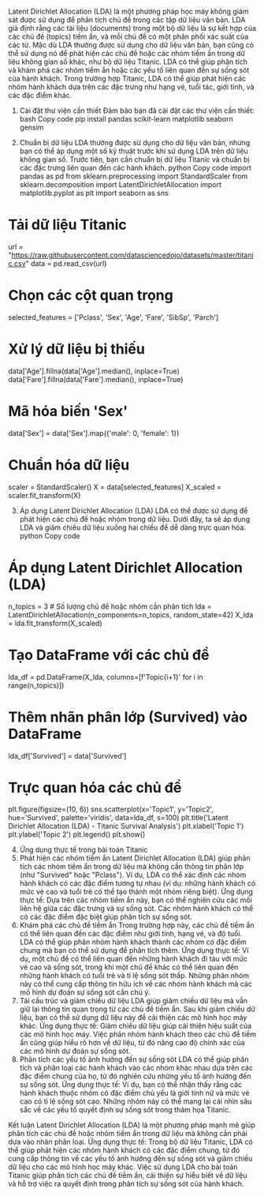 Latent Dirichlet Allocation (LDA) là một phương pháp học máy không giám sát được sử dụng để phân tích chủ đề trong các tập dữ liệu văn bản. LDA giả định rằng các tài liệu (documents) trong một bộ dữ liệu là sự kết hợp của các chủ đề (topics) tiềm ẩn, và mỗi chủ đề có một phân phối xác suất của các từ. Mặc dù LDA thường được sử dụng cho dữ liệu văn bản, bạn cũng có thể sử dụng nó để phát hiện các chủ đề hoặc các nhóm tiềm ẩn trong dữ liệu không gian số khác, như bộ dữ liệu Titanic.
LDA có thể giúp phân tích và khám phá các nhóm tiềm ẩn hoặc các yếu tố liên quan đến sự sống sót của hành khách. Trong trường hợp Titanic, LDA có thể giúp phát hiện các nhóm hành khách dựa trên các đặc trưng như hạng vé, tuổi tác, giới tính, và các đặc điểm khác.
1. Cài đặt thư viện cần thiết
Đảm bảo bạn đã cài đặt các thư viện cần thiết:
bash
Copy code
pip install pandas scikit-learn matplotlib seaborn gensim

2. Chuẩn bị dữ liệu
LDA thường được sử dụng cho dữ liệu văn bản, nhưng bạn có thể áp dụng một số kỹ thuật trước khi sử dụng LDA trên dữ liệu không gian số. Trước tiên, bạn cần chuẩn bị dữ liệu Titanic và chuẩn bị các đặc trưng liên quan đến các hành khách.
python
Copy code
import pandas as pd
from sklearn.preprocessing import StandardScaler
from sklearn.decomposition import LatentDirichletAllocation
import matplotlib.pyplot as plt
import seaborn as sns


# Tải dữ liệu Titanic
url = "https://raw.githubusercontent.com/datasciencedojo/datasets/master/titanic.csv"
data = pd.read_csv(url)


# Chọn các cột quan trọng
selected_features = ['Pclass', 'Sex', 'Age', 'Fare', 'SibSp', 'Parch']


# Xử lý dữ liệu bị thiếu
data['Age'].fillna(data['Age'].median(), inplace=True)
data['Fare'].fillna(data['Fare'].median(), inplace=True)


# Mã hóa biến 'Sex'
data['Sex'] = data['Sex'].map({'male': 0, 'female': 1})


# Chuẩn hóa dữ liệu
scaler = StandardScaler()
X = data[selected_features]
X_scaled = scaler.fit_transform(X)

3. Áp dụng Latent Dirichlet Allocation (LDA)
LDA có thể được sử dụng để phát hiện các chủ đề hoặc nhóm trong dữ liệu. Dưới đây, ta sẽ áp dụng LDA và giảm chiều dữ liệu xuống hai chiều để dễ dàng trực quan hóa.
python
Copy code
# Áp dụng Latent Dirichlet Allocation (LDA)
n_topics = 3  # Số lượng chủ đề hoặc nhóm cần phân tích
lda = LatentDirichletAllocation(n_components=n_topics, random_state=42)
X_lda = lda.fit_transform(X_scaled)


# Tạo DataFrame với các chủ đề
lda_df = pd.DataFrame(X_lda, columns=[f'Topic{i+1}' for i in range(n_topics)])


# Thêm nhãn phân lớp (Survived) vào DataFrame
lda_df['Survived'] = data['Survived']


# Trực quan hóa các chủ đề
plt.figure(figsize=(10, 6))
sns.scatterplot(x='Topic1', y='Topic2', hue='Survived', palette='viridis', data=lda_df, s=100)
plt.title('Latent Dirichlet Allocation (LDA) - Titanic Survival Analysis')
plt.xlabel('Topic 1')
plt.ylabel('Topic 2')
plt.legend()
plt.show()

4. Ứng dụng thực tế trong bài toán Titanic
1. Phát hiện các nhóm tiềm ẩn
Latent Dirichlet Allocation (LDA) giúp phân tích các nhóm tiềm ẩn trong dữ liệu mà không cần thông tin phân lớp (như "Survived" hoặc "Pclass"). Ví dụ, LDA có thể xác định các nhóm hành khách có các đặc điểm tương tự nhau (ví dụ: những hành khách có mức vé cao và tuổi trẻ có thể tạo thành một nhóm riêng biệt).
Ứng dụng thực tế: Dựa trên các nhóm tiềm ẩn này, bạn có thể nghiên cứu các mối liên hệ giữa các đặc trưng và sự sống sót. Các nhóm hành khách có thể có các đặc điểm đặc biệt giúp phân tích sự sống sót.
2. Khám phá các chủ đề tiềm ẩn
Trong trường hợp này, các chủ đề tiềm ẩn có thể liên quan đến các đặc điểm như giới tính, hạng vé, và độ tuổi. LDA có thể giúp phân nhóm hành khách thành các nhóm có đặc điểm chung mà bạn có thể sử dụng để phân tích thêm.
Ứng dụng thực tế: Ví dụ, một chủ đề có thể liên quan đến những hành khách đi tàu với mức vé cao và sống sót, trong khi một chủ đề khác có thể liên quan đến những hành khách có tuổi trẻ và tỉ lệ sống sót thấp. Những phân nhóm này có thể cung cấp thông tin hữu ích về các nhóm hành khách mà các mô hình dự đoán sự sống sót cần chú ý.
3. Tái cấu trúc và giảm chiều dữ liệu
LDA giúp giảm chiều dữ liệu mà vẫn giữ lại thông tin quan trọng từ các chủ đề tiềm ẩn. Sau khi giảm chiều dữ liệu, bạn có thể sử dụng dữ liệu này để cải thiện các mô hình học máy khác.
Ứng dụng thực tế: Giảm chiều dữ liệu giúp cải thiện hiệu suất của các mô hình học máy. Việc phân nhóm hành khách theo các chủ đề tiềm ẩn cũng giúp hiểu rõ hơn về dữ liệu, từ đó nâng cao độ chính xác của các mô hình dự đoán sự sống sót.
4. Phân tích các yếu tố ảnh hưởng đến sự sống sót
LDA có thể giúp phân tích và phân loại các hành khách vào các nhóm khác nhau dựa trên các đặc điểm chung của họ, từ đó nghiên cứu những yếu tố ảnh hưởng đến sự sống sót.
Ứng dụng thực tế: Ví dụ, bạn có thể nhận thấy rằng các hành khách thuộc nhóm có đặc điểm chủ yếu là giới tính nữ và mức vé cao có tỉ lệ sống sót cao. Những nhóm này có thể mang lại cái nhìn sâu sắc về các yếu tố quyết định sự sống sót trong thảm họa Titanic.

Kết luận
Latent Dirichlet Allocation (LDA) là một phương pháp mạnh mẽ giúp phân tích các chủ đề hoặc nhóm tiềm ẩn trong dữ liệu mà không cần phải dựa vào nhãn phân loại.
Ứng dụng thực tế: Trong bộ dữ liệu Titanic, LDA có thể giúp phát hiện các nhóm hành khách có các đặc điểm chung, từ đó cung cấp thông tin về các yếu tố ảnh hưởng đến sự sống sót và giảm chiều dữ liệu cho các mô hình học máy khác.
Việc sử dụng LDA cho bài toán Titanic giúp phân tích các chủ đề tiềm ẩn, cải thiện sự hiểu biết về dữ liệu và hỗ trợ việc ra quyết định trong phân tích sự sống sót của hành khách.



